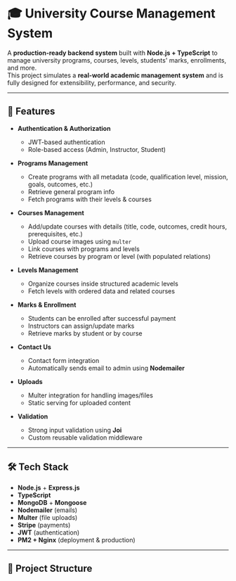 # 🎓 University Course Management System

A **production-ready backend system** built with **Node.js + TypeScript** to manage university programs, courses, levels, students' marks, enrollments, and more.  
This project simulates a **real-world academic management system** and is fully designed for extensibility, performance, and security.

---

## 🚀 Features

- **Authentication & Authorization**
  - JWT-based authentication
  - Role-based access (Admin, Instructor, Student)

- **Programs Management**
  - Create programs with all metadata (code, qualification level, mission, goals, outcomes, etc.)
  - Retrieve general program info
  - Fetch programs with their levels & courses

- **Courses Management**
  - Add/update courses with details (title, code, outcomes, credit hours, prerequisites, etc.)
  - Upload course images using `multer`
  - Link courses with programs and levels
  - Retrieve courses by program or level (with populated relations)

- **Levels Management**
  - Organize courses inside structured academic levels
  - Fetch levels with ordered data and related courses

- **Marks & Enrollment**
  - Students can be enrolled after successful payment
  - Instructors can assign/update marks
  - Retrieve marks by student or by course

- **Contact Us**
  - Contact form integration
  - Automatically sends email to admin using **Nodemailer**

- **Uploads**
  - Multer integration for handling images/files
  - Static serving for uploaded content

- **Validation**
  - Strong input validation using **Joi**
  - Custom reusable validation middleware

---

## 🛠️ Tech Stack

- **Node.js** + **Express.js**
- **TypeScript**
- **MongoDB** + **Mongoose**
- **Nodemailer** (emails)
- **Multer** (file uploads)
- **Stripe** (payments)
- **JWT** (authentication)
- **PM2 + Nginx** (deployment & production)

---

## 📂 Project Structure

